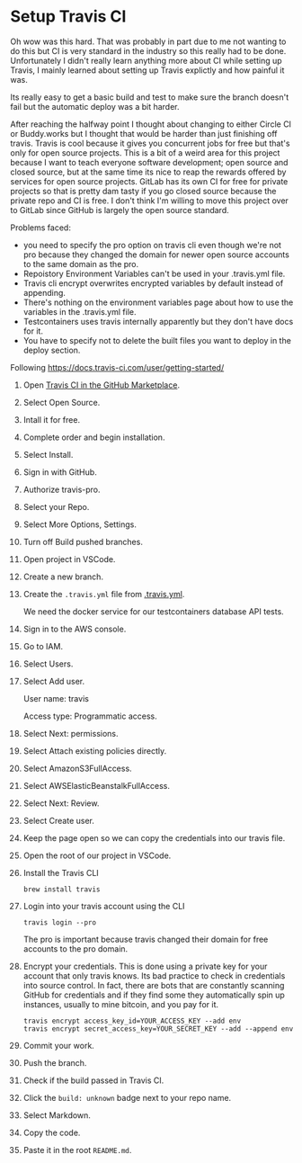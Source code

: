 # Setup Travis CI

Oh wow was this hard. That was probably in part due to me not wanting to do this but CI is very standard in the industry so this really had to be done. Unfortunately I didn't really learn anything more about CI while setting up Travis, I mainly learned about setting up Travis explictly and how painful it was.

Its really easy to get a basic build and test to make sure the branch doesn't fail but the automatic deploy was a bit harder. 

After reaching the halfway point I thought about changing to either Circle CI or Buddy.works but I thought that would be harder than just finishing off travis. Travis is cool because it gives you concurrent jobs for free but that's only for open source projects. This is a bit of a weird area for this project because I want to teach everyone software development; open source and closed source, but at the same time its nice to reap the rewards offered by services for open source projects. GitLab has its own CI for free for private projects so that is pretty dam tasty if you go closed source because the private repo and CI is free. I don't think I'm willing to move this project over to GitLab since GitHub is largely the open source standard.

Problems faced:
- you need to specify the pro option on travis cli even though we're not pro because they changed the domain for newer open source accounts to the same domain as the pro.
- Repoistory Environment Variables can't be used in your .travis.yml file.
- Travis cli encrypt overwrites encrypted variables by default instead of appending.
- There's nothing on the environment variables page about how to use the variables in the .travis.yml file.
- Testcontainers uses travis internally apparently but they don't have docs for it.
- You have to specify not to delete the built files you want to deploy in the deploy section.

Following https://docs.travis-ci.com/user/getting-started/

1. Open [Travis CI in the GitHub Marketplace](https://github.com/marketplace/travis-ci).

2. Select Open Source.

3. Intall it for free.

4. Complete order and begin installation.

5. Select Install.

6. Sign in with GitHub.

7. Authorize travis-pro.

8. Select your Repo.
9. Select More Options, Settings.
10. Turn off Build pushed branches.

11. Open project in VSCode.

12. Create a new branch.

13. Create the `.travis.yml` file from [.travis.yml](https://github.com/cadbox1/glue-stack/blob/master/.travis.yml).

    We need the docker service for our testcontainers database API tests.

14. Sign in to the AWS console.

15. Go to IAM.

16. Select Users.

17. Select Add user.

    User name: travis

    Access type: Programmatic access.

18. Select Next: permissions.

19. Select Attach existing policies directly.

20. Select AmazonS3FullAccess.

21. Select AWSElasticBeanstalkFullAccess.

22. Select Next: Review.

23. Select Create user.
24. Keep the page open so we can copy the credentials into our travis file.
25. Open the root of our project in VSCode.
26. Install the Travis CLI
    
    ```
    brew install travis
    ```

27. Login into your travis account using the CLI
    
    ```
    travis login --pro
    ```
    The pro is important because travis changed their domain for free accounts to the pro domain.

28. Encrypt your credentials. This is done using a private key for your account that only travis knows. Its bad practice to check in credentials into source control. In fact, there are bots that are constantly scanning GitHub for credentials and if they find some they automatically spin up instances, usually to mine bitcoin, and you pay for it.
    
    ```
    travis encrypt access_key_id=YOUR_ACCESS_KEY --add env
    travis encrypt secret_access_key=YOUR_SECRET_KEY --add --append env
    ```
 
29. Commit your work.
30. Push the branch.

31. Check if the build passed in Travis CI.

32. Click the `build: unknown` badge next to your repo name.

33. Select Markdown.

34. Copy the code.

35. Paste it in the root `README.md`.